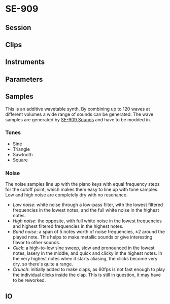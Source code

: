 # SE-909

## Session

## Clips

## Instruments

## Parameters

## Samples

This is an additive wavetable synth. By combining up to 120 waves at different volumes a wide range of sounds can be generated. The wave samples are generated by [SE-909 Sounds](https://github.com/shamsi-gamer/SE-909-Sounds) and have to be modded in.

### Tones

* Sine
* Triangle
* Sawtooth
* Square

### Noise

The noise samples line up with the piano keys with equal frequency steps for the cutoff point, which makes them easy to line up with tone samples. Low and high noise are completely dry with no resonance.

* _Low noise_: white noise through a low-pass filter, with the lowest filtered frequencies in the lowest notes, and the full white noise in the highest notes.
* _High noise_: the opposite, with full white noise in the lowest frequencies and highest filtered frequencies in the highest notes.
* _Band noise_: a span of 5 notes worth of noise frequencies, ±2 around the played note. This helps to make metallic sounds or give interesting flavor to other sounds.
* _Click_: a high-to-low sine sweep, slow and pronounced in the lowest notes, lasery in the middle, and quick and clicky in the highest notes. In the very highest notes when it starts aliasing, the clicks become very dry, so there's quite a range.
* _Crunch_: initially added to make claps, as 60fps is not fast enough to play the individual clicks inside the clap. This is still in question, it may have to be reworked.

## IO
